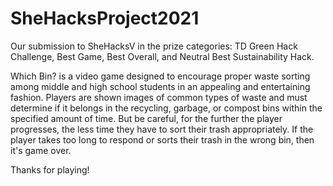 # SheHacksProject2021

Our submission to SheHacksV in the prize categories: TD Green Hack Challenge, Best Game, Best Overall, and Neutral Best Sustainability Hack.

Which Bin? is a video game designed to encourage proper waste sorting among middle and high school students in an appealing and entertaining fashion. 
Players are shown images of common types of waste and must determine if it belongs in the recycling, garbage, or compost bins within the specified amount of time. 
But be careful, for the further the player progresses, the less time they have to sort their trash appropriately. 
If the player takes too long to respond or sorts their trash in the wrong bin, then it's game over.

Thanks for playing!
